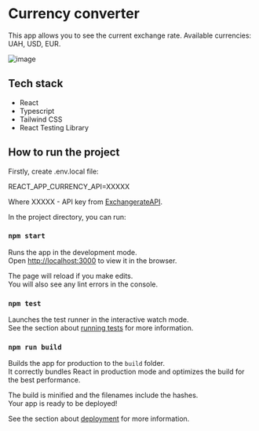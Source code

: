 # Currency converter

This app allows you to see the current exchange rate. Available currencies: UAH, USD, EUR. 

![image](https://github.com/user-attachments/assets/1deab62c-37be-438f-b914-91e6afb0cb6a)

## Tech stack
- React
- Typescript
- Tailwind CSS
- React Testing Library

## How to run the project

Firstly, create .env.local file:

REACT_APP_CURRENCY_API=XXXXX

Where XXXXX - API key from [ExchangerateAPI](https://app.exchangerate-api.com/).

In the project directory, you can run:

### `npm start`

Runs the app in the development mode.\
Open [http://localhost:3000](http://localhost:3000) to view it in the browser.

The page will reload if you make edits.\
You will also see any lint errors in the console.

### `npm test`

Launches the test runner in the interactive watch mode.\
See the section about [running tests](https://facebook.github.io/create-react-app/docs/running-tests) for more information.

### `npm run build`

Builds the app for production to the `build` folder.\
It correctly bundles React in production mode and optimizes the build for the best performance.

The build is minified and the filenames include the hashes.\
Your app is ready to be deployed!

See the section about [deployment](https://facebook.github.io/create-react-app/docs/deployment) for more information.
